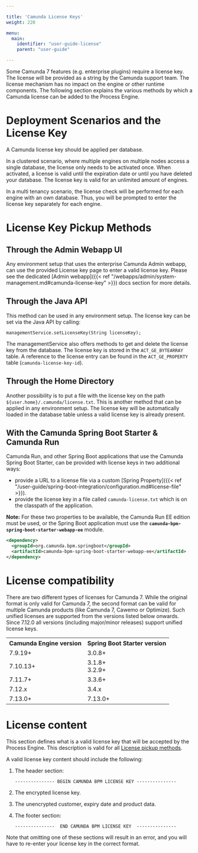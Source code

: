 ```yaml
---

title: 'Camunda License Keys'
weight: 220

menu:
  main:
    identifier: "user-guide-license"
    parent: "user-guide"

---
```


Some Camunda 7 features (e.g. enterprise plugins) require a license key. The license will be provided as a string by 
the Camunda support team. The license mechanism has no impact on the engine or other runtime components. The following 
section explains the various methods by which a Camunda license can be added to the Process Engine.


# Deployment Scenarios and the License Key

A Camunda license key should be applied per database.

In a clustered scenario, where multiple engines on multiple nodes access a single database, the 
license only needs to be activated once. When activated, a license is valid until the expiration 
date or until you have deleted your database. The license key is valid for an unlimited amount of 
engines.

In a multi tenancy scenario, the license check will be performed for each engine with an own 
database. Thus, you will be prompted to enter the license key separately for each engine.


# License Key Pickup Methods

## Through the Admin Webapp UI

Any environment setup that uses the enterprise Camunda Admin webapp, can use the provided License key page to
enter a valid license key. Please see the dedicated [Admin webapp]({{< ref "/webapps/admin/system-management.md#camunda-license-key" >}}) 
docs section for more details.

## Through the Java API

This method can be used in any environment setup. The license key can be set via the 
Java API by calling:

```
managementService.setLicenseKey(String licenseKey);
```

The managementService also offers methods to get and delete the license key from the database.
The license key is stored in the `ACT_GE_BYTEARRAY` table. A reference to the license entry can 
be found in the `ACT_GE_PROPERTY` table (`camunda-license-key-id`).

## Through the Home Directory

Another possibility is to put a file with the license key on the path `${user.home}/.camunda/license.txt`. 
This is another method that can be applied in any environment setup. The license key will be 
automatically loaded in the database table unless a valid license key is already present.

## With the Camunda Spring Boot Starter & Camunda Run

Camunda Run, and other Spring Boot applications that use the Camunda Spring Boot Starter, can be provided with license  keys in two additional ways:

* provide a URL to a license file via a custom [Spring Property]({{< ref "/user-guide/spring-boot-integration/configuration.md#license-file" >}}).
* provide the license key in a file called `camunda-license.txt` which is on the classpath of the application.

**Note:** For these two properties to be available, the Camunda Run EE edition must be used, or the Spring Boot 
application must use the **`camunda-bpm-spring-boot-starter-webapp-ee`** module.

```xml
<dependency>
  <groupId>org.camunda.bpm.springboot</groupId>
  <artifactId>camunda-bpm-spring-boot-starter-webapp-ee</artifactId>
</dependency>
```

# License compatibility

There are two different types of licenses for Camunda 7. While the original format is only valid 
for Camunda 7, the second format can be valid for multiple Camunda products (like Camunda 7, 
Cawemo or Optimize). Such unified licenses are supported from the versions listed below onwards. 
Since 7.12.0 all versions (including major/minor releases) support unified license keys.

<table class="table table-striped">
  <tr>
    <th>Camunda Engine version</th>
    <th>Spring Boot Starter version</th>
  </tr>
  <tr>
    <td>7.9.19+</td>
    <td>3.0.8+</td>
  </tr>
  <tr>
    <td>7.10.13+</td>
    <td>3.1.8+<br>3.2.9+</td>
  </tr>
  <tr>
    <td>7.11.7+</td>
    <td>3.3.6+</td>
  </tr>
  <tr>
    <td>7.12.x</td>
    <td>3.4.x</td>
  </tr>
  <tr>
    <td>7.13.0+</td>
    <td>7.13.0+</td>
  </tr>
</table>


# License content

This section defines what is a valid license key that will be accepted by the Process Engine. This description is 
valid for all [License pickup methods](#license-key-pickup-methods).

A valid license key content should include the following:

1. The header section:
    ```
    --------------- BEGIN CAMUNDA BPM LICENSE KEY ---------------
    ``` 
1. The encrypted license key.

1. The unencrypted customer, expiry date and product data.

1. The footer section:
    ```
    ---------------  END CAMUNDA BPM LICENSE KEY  ---------------
    ```

Note that omitting one of these sections will result in an error, and you will have to re-enter your
license key in the correct format.